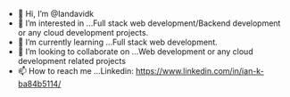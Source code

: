 - 👋 Hi, I’m @Iandavidk
- 👀 I’m interested in ...Full stack web development/Backend development or any cloud development projects.
- 🌱 I’m currently learning ...Full stack web development.
- 💞️ I’m looking to collaborate on ...Web development or any cloud development related projects
- 📫 How to reach me ...Linkedin: https://www.linkedin.com/in/ian-k-ba84b5114/

<!---
Iandavidk/Iandavidk is a ✨ special ✨ repository because its `README.md` (this file) appears on your GitHub profile.
You can click the Preview link to take a look at your changes.
--->

